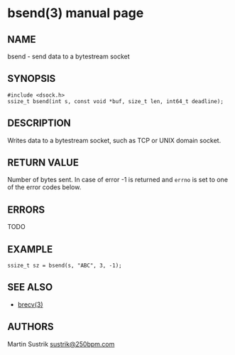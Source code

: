# bsend(3) manual page

## NAME

bsend - send data to a bytestream socket

## SYNOPSIS

```
#include <dsock.h>
ssize_t bsend(int s, const void *buf, size_t len, int64_t deadline);
```

## DESCRIPTION

Writes data to a bytestream socket, such as TCP or UNIX domain socket.

## RETURN VALUE

Number of bytes sent. In case of error -1 is returned and `errno`
is set to one of the error codes below.

## ERRORS

TODO

## EXAMPLE

```
ssize_t sz = bsend(s, "ABC", 3, -1);
```

## SEE ALSO

* [brecv(3)](brecv.html)

## AUTHORS

Martin Sustrik <sustrik@250bpm.com>

